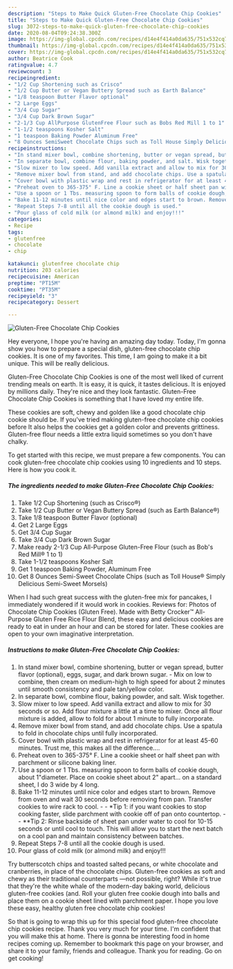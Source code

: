 ```yaml
---
description: "Steps to Make Quick Gluten-Free Chocolate Chip Cookies"
title: "Steps to Make Quick Gluten-Free Chocolate Chip Cookies"
slug: 3072-steps-to-make-quick-gluten-free-chocolate-chip-cookies
date: 2020-08-04T09:24:38.300Z
image: https://img-global.cpcdn.com/recipes/d14e4f414a0da635/751x532cq70/gluten-free-chocolate-chip-cookies-recipe-main-photo.jpg
thumbnail: https://img-global.cpcdn.com/recipes/d14e4f414a0da635/751x532cq70/gluten-free-chocolate-chip-cookies-recipe-main-photo.jpg
cover: https://img-global.cpcdn.com/recipes/d14e4f414a0da635/751x532cq70/gluten-free-chocolate-chip-cookies-recipe-main-photo.jpg
author: Beatrice Cook
ratingvalue: 4.7
reviewcount: 3
recipeingredient:
- "1/2 Cup Shortening such as Crisco"
- "1/2 Cup Butter or Vegan Buttery Spread such as Earth Balance"
- "1/8 teaspoon Butter Flavor optional"
- "2 Large Eggs"
- "3/4 Cup Sugar"
- "3/4 Cup Dark Brown Sugar"
- "2-1/3 Cup AllPurpose GlutenFree Flour such as Bobs Red Mill 1 to 1"
- "1-1/2 teaspoons Kosher Salt"
- "1 teaspoon Baking Powder Aluminum Free"
- "8 Ounces SemiSweet Chocolate Chips such as Toll House Simply Delicious SemiSweet Morsels"
recipeinstructions:
- "In stand mixer bowl, combine shortening, butter or vegan spread, butter flavor (optional), eggs, sugar, and dark brown sugar.  Mix on low to combine, then cream on medium-high to high speed for about 2 minutes until smooth consistency and pale tan/yellow color."
- "In separate bowl, combine flour, baking powder, and salt. Wisk together."
- "Slow mixer to low speed. Add vanilla extract and allow to mix for 30 seconds or so. Add flour mixture a little at a time to mixer. Once all flour mixture is added, allow to fold for about 1 minute to fully incorporate."
- "Remove mixer bowl from stand, and add chocolate chips. Use a spatula to fold in chocolate chips until fully incorporated."
- "Cover bowl with plastic wrap and rest in refrigerator for at least 45-60 minutes. Trust me, this makes all the difference...."
- "Preheat oven to 365-375° F. Line a cookie sheet or half sheet pan with parchment or silicone baking liner."
- "Use a spoon or 1 Tbs. measuring spoon to form balls of cookie dough, about 1&#34;diameter. Place on cookie sheet about 2&#34; apart... on a standard sheet, I do 3 wide by 4 long."
- "Bake 11-12 minutes until nice color and edges start to brown. Remove from oven and wait 30 seconds before removing from pan. Transfer cookies to wire rack to cool.  *Tip 1: if you want cookies to stop cooking faster, slide parchment with cookie off of pan onto countertop.   **Tip 2: Rinse backside of sheet pan under water to cool for 10-15 seconds or until cool to touch. This will allow you to start the next batch on a cool pan and maintain consistency between batches."
- "Repeat Steps 7-8 until all the cookie dough is used."
- "Pour glass of cold milk (or almond milk) and enjoy!!!"
categories:
- Recipe
tags:
- glutenfree
- chocolate
- chip

katakunci: glutenfree chocolate chip 
nutrition: 203 calories
recipecuisine: American
preptime: "PT15M"
cooktime: "PT35M"
recipeyield: "3"
recipecategory: Dessert

---
```



![Gluten-Free Chocolate Chip Cookies](https://img-global.cpcdn.com/recipes/d14e4f414a0da635/751x532cq70/gluten-free-chocolate-chip-cookies-recipe-main-photo.jpg)

Hey everyone, I hope you're having an amazing day today. Today, I'm gonna show you how to prepare a special dish, gluten-free chocolate chip cookies. It is one of my favorites. This time, I am going to make it a bit unique. This will be really delicious.

Gluten-Free Chocolate Chip Cookies is one of the most well liked of current trending meals on earth. It is easy, it is quick, it tastes delicious. It is enjoyed by millions daily. They're nice and they look fantastic. Gluten-Free Chocolate Chip Cookies is something that I have loved my entire life.

These cookies are soft, chewy and golden like a good chocolate chip cookie should be. If you&#39;ve tried making gluten-free chocolate chip cookies before It also helps the cookies get a golden color and prevents grittiness. Gluten-free flour needs a little extra liquid sometimes so you don&#39;t have chalky.


To get started with this recipe, we must prepare a few components. You can cook gluten-free chocolate chip cookies using 10 ingredients and 10 steps. Here is how you cook it.

<!--inarticleads1-->

##### The ingredients needed to make Gluten-Free Chocolate Chip Cookies:

1. Take 1/2 Cup Shortening (such as Crisco®)
1. Take 1/2 Cup Butter or Vegan Buttery Spread (such as Earth Balance®)
1. Take 1/8 teaspoon Butter Flavor (optional)
1. Get 2 Large Eggs
1. Get 3/4 Cup Sugar
1. Take 3/4 Cup Dark Brown Sugar
1. Make ready 2-1/3 Cup All-Purpose Gluten-Free Flour (such as Bob&#39;s Red Mill® 1 to 1)
1. Take 1-1/2 teaspoons Kosher Salt
1. Get 1 teaspoon Baking Powder, Aluminum Free
1. Get 8 Ounces Semi-Sweet Chocolate Chips (such as Toll House® Simply Delicious Semi-Sweet Morsels)


When I had such great success with the gluten-free mix for pancakes, I immediately wondered if it would work in cookies. Reviews for: Photos of Chocolate Chip Cookies (Gluten Free). Made with Betty Crocker™ All-Purpose Gluten Free Rice Flour Blend, these easy and delicious cookies are ready to eat in under an hour and can be stored for later. These cookies are open to your own imaginative interpretation. 

<!--inarticleads2-->

##### Instructions to make Gluten-Free Chocolate Chip Cookies:

1. In stand mixer bowl, combine shortening, butter or vegan spread, butter flavor (optional), eggs, sugar, and dark brown sugar.  - Mix on low to combine, then cream on medium-high to high speed for about 2 minutes until smooth consistency and pale tan/yellow color.
1. In separate bowl, combine flour, baking powder, and salt. Wisk together.
1. Slow mixer to low speed. Add vanilla extract and allow to mix for 30 seconds or so. Add flour mixture a little at a time to mixer. Once all flour mixture is added, allow to fold for about 1 minute to fully incorporate.
1. Remove mixer bowl from stand, and add chocolate chips. Use a spatula to fold in chocolate chips until fully incorporated.
1. Cover bowl with plastic wrap and rest in refrigerator for at least 45-60 minutes. Trust me, this makes all the difference....
1. Preheat oven to 365-375° F. Line a cookie sheet or half sheet pan with parchment or silicone baking liner.
1. Use a spoon or 1 Tbs. measuring spoon to form balls of cookie dough, about 1&#34;diameter. Place on cookie sheet about 2&#34; apart... on a standard sheet, I do 3 wide by 4 long.
1. Bake 11-12 minutes until nice color and edges start to brown. Remove from oven and wait 30 seconds before removing from pan. Transfer cookies to wire rack to cool. -  - *Tip 1: if you want cookies to stop cooking faster, slide parchment with cookie off of pan onto countertop.  -  - **Tip 2: Rinse backside of sheet pan under water to cool for 10-15 seconds or until cool to touch. This will allow you to start the next batch on a cool pan and maintain consistency between batches.
1. Repeat Steps 7-8 until all the cookie dough is used.
1. Pour glass of cold milk (or almond milk) and enjoy!!!


Try butterscotch chips and toasted salted pecans, or white chocolate and cranberries, in place of the chocolate chips. Gluten-free cookies as soft and chewy as their traditional counterparts —not possible, right? While it&#39;s true that they&#39;re the white whale of the modern-day baking world, delicious gluten-free cookies (and. Roll your gluten free cookie dough into balls and place them on a cookie sheet lined with parchment paper. I hope you love these easy, healthy gluten free chocolate chip cookies! 

So that is going to wrap this up for this special food gluten-free chocolate chip cookies recipe. Thank you very much for your time. I'm confident that you will make this at home. There is gonna be interesting food in home recipes coming up. Remember to bookmark this page on your browser, and share it to your family, friends and colleague. Thank you for reading. Go on get cooking!
